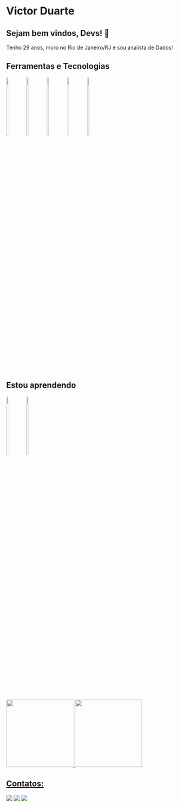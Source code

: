 # Victor Duarte
##                                Sejam bem vindos, Devs! 👋

Tenho 29 anos, moro no Rio de Janeiro/RJ e sou analista de Dados! 



## Ferramentas e Tecnologias  
 <div>
  <img src="https://cdn.jsdelivr.net/gh/devicons/devicon/icons/html5/html5-original.svg" width="10%" height="20%"/>
  <img src="https://cdn.jsdelivr.net/gh/devicons/devicon/icons/css3/css3-original.svg" width="10%" height="20%" />
  <img src="https://cdn.jsdelivr.net/gh/devicons/devicon/icons/javascript/javascript-original.svg" width="10%" height="20%" />
  <img src="https://cdn.jsdelivr.net/gh/devicons/devicon/icons/git/git-original.svg"width="10%" height="20%" />
   <img src="https://cdn.jsdelivr.net/gh/devicons/devicon/icons/github/github-original.svg" width="10%" height="20%" />
          

 </div>
          
          
          
## Estou aprendendo
<div>
  <img src="https://cdn.jsdelivr.net/gh/devicons/devicon@latest/icons/python/python-original.svg" width="10%" height="20%" />
  <img src="https://cdn.jsdelivr.net/gh/devicons/devicon@latest/icons/mysql/mysql-original.svg" width="10%" height="20%" />
          
</div>         

##
<div>
<a href="https://github.com/vickduarte">
<img height="180em" src="https://github-readme-stats.vercel.app/api/top-langs/?username=vickduarte&layout=compact&langs_count=7&theme=dracula"/>
<img height="180em" src="https://github-readme-stats.vercel.app/api?username=vickduarte&show_icons=true&theme=dracula&include_all_commits=true&count_private=true"/>
</div>

## Contatos:

<div>

<a href="https://www.instagram.com/victorduartekoes/" target="_blank"><img src="https://img.shields.io/badge/-Instagram-%23E4405F?style=for-the-badge&logo=instagram&logoColor=white" target="_blank"></a>
<a href = "mailto:victorduarte150994@gmail.com"><img src="https://img.shields.io/badge/Gmail-D14836?style=for-the-badge&logo=gmail&logoColor=white" target="_blank"></a>
<a href="https://www.linkedin.com/in/victor-duarte1509/" target="_blank"><img src="https://img.shields.io/badge/-LinkedIn-%230077B5?style=for-the-badge&logo=linkedin&logoColor=white" target="_blank"></a>   




</div>
